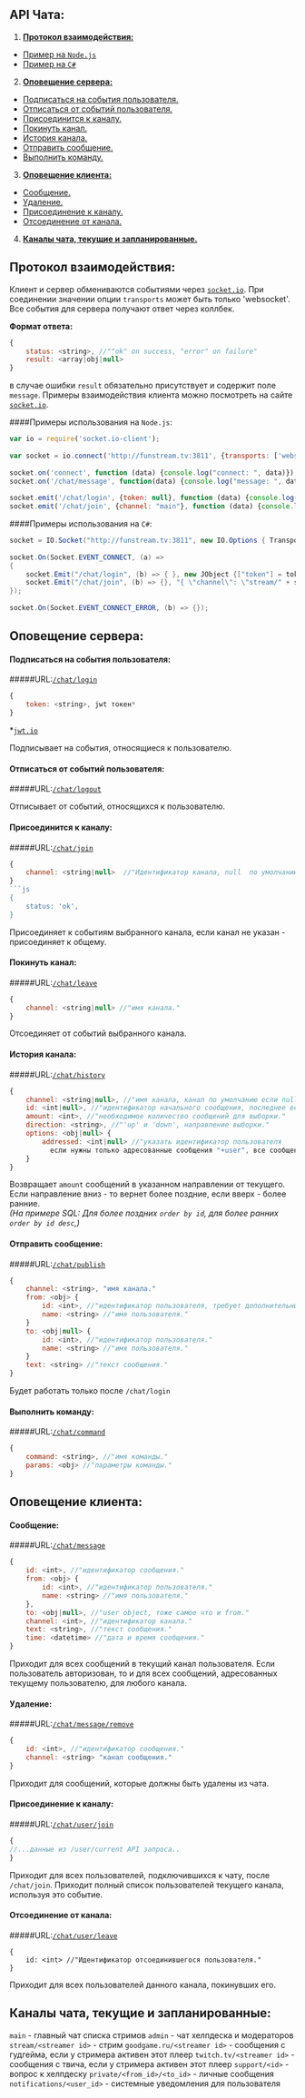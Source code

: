 API Чата:
------------------
1. [**Протокол взаимодействия:**](#Протокол-взаимодействия)  
  - [Пример на `Node.js`](#Примеры-использования-на-nodejs)
  - [Пример на `C#`](#Примеры-использования-на-c)
2. [**Оповещение сервера:**](#Оповещение-сервера)  
  - [Подписаться на события пользователя.](#Подписаться-на-события-пользователя)
  - [Отписаться от событий пользователя.](#Отписаться-от-событий-пользователя)
  - [Присоединится к каналу.](#Присоединится-к-каналу)
  - [Покинуть канал.](#Покинуть-канал)
  - [История канала.](#История-канала)
  - [Отправить сообщение.](#Отправить-сообщение)
  - [Выполнить команду.](#Выполнить-команду)
3. [**Оповещение клиента:**](#Оповещение-клиента)
  - [Сообщение.](#Сообщение) 
  - [Удаление.](#Удаление)
  - [Присоединение к каналу.](#Присоединение-к-каналу)  
  - [Отсоединение от канала.](#Отсоединение-от-канала)
4. [**Каналы чата, текущие и запланированные.**](#Каналы-чата-текущие-и-запланированные)
  
## Протокол взаимодействия:

Клиент и сервер обмениваются событиями через [`socket.io`](http://socket.io/). 
При соединении значении опции `transports` может быть только 'websocket'.
Все события для сервера получают ответ через коллбек.

**Формат ответа:**
```js
{
    status: <string>, //""ok" on success, "error" on failure"
    result: <array|obj|null>
}
```
в случае ошибки `result` обязательно присутствует и содержит поле `message`.
Примеры взаимодействия клиента можно посмотреть на сайте [`socket.io`](http://socket.io/). 

####Примеры использования на `Node.js`:

```js
var io = require('socket.io-client');
 
var socket = io.connect('http://funstream.tv:3811', {transports: ['websocket']});
 
socket.on('connect', function (data) {console.log("connect: ", data)});
socket.on('/chat/message', function(data) {console.log("message: ", data)});
 
socket.emit('/chat/login', {token: null}, function (data) {console.log("login: ", data)});
socket.emit('/chat/join', {channel: "main"}, function (data) {console.log("chat: ", data)});
```

####Примеры использования на `C#`:
```C#
socket = IO.Socket("http://funstream.tv:3811", new IO.Options { Transports = ImmutableList.Create("websocket") });
 
socket.On(Socket.EVENT_CONNECT, (a) =>
{
    socket.Emit("/chat/login", (b) => { }, new JObject {["token"] = token });
    socket.Emit("/chat/join", (b) => {}, "{ \"channel\": \"stream/" + streamerID + "\"}");
});
 
socket.On(Socket.EVENT_CONNECT_ERROR, (b) => {});
```
 
## Оповещение сервера:

#### Подписаться на события пользователя:  
#####URL:[`/chat/login`](http://funstream.tv/api/chat/login)  
```js
{
    token: <string>, jwt токен*
}
```
*[`jwt.io`](http://jwt.io/)   

Подписывает на события, относящиеся к пользователю.
 
#### Отписаться от событий пользователя:  
#####URL:[`/chat/logout`](http://funstream.tv/api/)  

Отписывает от событий, относящихся к пользователю.  

#### Присоединится к каналу:  
#####URL:[`/chat/join`](http://funstream.tv/api/chat/join)  
```js
{
    channel: <string|null>  //"Идентификатор канала, null  по умолчанию."
}
```js 
{
    status: 'ok',
}
```
Присоединяет к событиям выбранного канала, если канал не указан - присоединяет к общему.

#### Покинуть канал:    
#####URL:[`/chat/leave`](http://funstream.tv/api/chat/leave)  
```js
{
    channel: <string|null> //"имя канала."
}
```
Отсоединяет от событий выбранного канала.

#### История канала:   
#####URL:[`/chat/history`](http://funstream.tv/api/chat/history)  
```js
{
    channel: <string|null>, //"имя канала, канал по умолчанию если null"
    id: <int|null>, //"идентификатор начального сообщения, последнее если null"
    amount: <int>, //"необходимое количество сообщений для выборки."
    direction: <string>, //"'up' и 'down', направление выборки."
    options: <obj|null> {
        addressed: <int|null> //"указать идентификатор пользователя 
          если нужны только адресованные сообщения "+user", все сообщения если null."
    }
}
```
Возвращает `amount` сообщений в указанном направлении от текущего. Если направление вниз - то вернет более поздние, если вверх - более ранние.  
*(На примере SQL: Для более поздних `order by id`, для более ранних `order by id desc`,)*  

#### Отправить сообщение:
#####URL:[`/chat/publish`](http://funstream.tv/api/chat/publish)  
```js
{
    channel: <string>, "имя канала."
    from: <obj> {
        id: <int>, //"идентификатор пользователя, требует дополнительных привилегий."
        name: <string> //"имя пользователя."
    }
    to: <obj|null> {
        id: <int>, //"идентификатор пользователя."
        name: <string> //"имя пользователя."
    }
    text: <string> //"текст сообщения."  
}
```
Будет работать только после `/chat/login`  

#### Выполнить команду:  
#####URL:[`/chat/command`](http://funstream.tv/api/chat/command)  
```js
{
    command: <string>, //"имя команды."
    params: <obj> //"параметры команды."
}
```
 
## Оповещение клиента:

#### Сообщение:  
#####URL:[`/chat/message`](http://funstream.tv/api/chat/message)  
```js
{
    id: <int>, //"идентификатор сообщения."
    from: <obj> {
        id: <int>, //"идентификатор пользователя."
        name: <string> //"имя пользователя."
    },
    to: <obj|null>, //"user object, тоже самое что и from."
    channel: <int>, //"идентификатор канала."
    text: <string>, //"текст сообщения."
    time: <datetime> //"дата и время сообщения."
}
```
Приходит для всех сообщений в текущий канал пользователя. Если пользователь авторизован, то и для всех сообщений, адресованных текущему пользователю, для любого канала.

#### Удаление:  
#####URL:[`/chat/message/remove`](http://funstream.tv/api/chat/message/remove)  
```js
{ 
    id: <int>, //"идентификатор сообщения."
    channel: <string> "канал сообщения."
}
```
Приходит для сообщений, которые должны быть удалены из чата.

#### Присоединение к каналу:  
#####URL:[`/chat/user/join`](http://funstream.tv/api/chat/user/join)  
```js
{
//...данные из /user/current API запроса..
}
```
Приходит для всех пользователей, подключившихся к чату, после` /chat/join`. Приходит полный список пользователей текущего канала, используя это событие.

#### Отсоединение от канала:  
#####URL:[`/chat/user/leave`](http://funstream.tv/api/chat/user/leave)  
```
{
    id: <int> //"Идентификатор отсоединившегося пользователя."
}
```
Приходит для всех пользователей данного канала, покинувших его.

## Каналы чата, текущие и запланированные:

```main``` - главный чат списка стримов
```admin``` - чат хелпдеска и модераторов
```stream/<streamer id>``` - стрим
```goodgame.ru/<streamer id>``` - сообщения с гудгейма, если у стримера активен этот плеер
```twitch.tv/<streamer id>``` - сообщения с твича, если у стримера активен этот плеер
```support/<id>``` - вопрос к хелпдеску
```private/<from_id>/<to_id>``` - личные сообщения
```notifications/<user_id>``` - системные уведомления для пользователя
